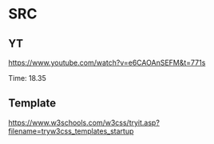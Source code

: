 # SRC

## YT
https://www.youtube.com/watch?v=e6CAOAnSEFM&t=771s

Time: 18.35

## Template
https://www.w3schools.com/w3css/tryit.asp?filename=tryw3css_templates_startup

